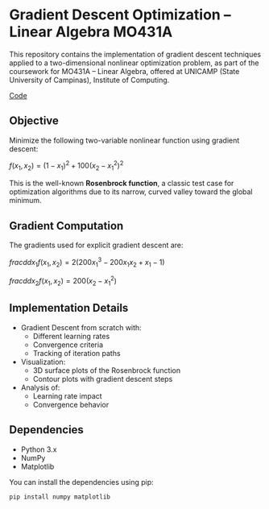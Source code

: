 # Gradient Descent Optimization – Linear Algebra MO431A

This repository contains the implementation of gradient descent techniques applied to a two-dimensional nonlinear optimization problem, as part of the coursework for MO431A – Linear Algebra, offered at UNICAMP (State University of Campinas), Institute of Computing.

[Code](MO431A-Tarefa2.ipynb)

## Objective

Minimize the following two-variable nonlinear function using gradient descent:

$f(x_1, x_2) = (1 - x_1)^2 + 100(x_2 - x_1^2)^2$


This is the well-known **Rosenbrock function**, a classic test case for optimization algorithms due to its narrow, curved valley toward the global minimum.

## Gradient Computation

The gradients used for explicit gradient descent are:


$frac{d}{dx_1} f(x_1, x_2) = 2(200x_1^3 - 200x_1x_2 + x_1 - 1)$



$frac{d}{dx_2} f(x_1, x_2) = 200(x_2 - x_1^2)$


## Implementation Details

- Gradient Descent from scratch with:
  - Different learning rates
  - Convergence criteria
  - Tracking of iteration paths
- Visualization:
  - 3D surface plots of the Rosenbrock function
  - Contour plots with gradient descent steps
- Analysis of:
  - Learning rate impact
  - Convergence behavior

## Dependencies

- Python 3.x
- NumPy
- Matplotlib

You can install the dependencies using pip:

```bash
pip install numpy matplotlib
